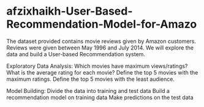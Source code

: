# afzixhaikh-User-Based-Recommendation-Model-for-Amazo
The dataset provided contains movie reviews given by Amazon customers. Reviews were given between May 1996 and July 2014. We will explore the data and build a User-based Recommendation system. 

Exploratory Data Analysis:
Which movies have maximum views/ratings?
What is the average rating for each movie? Define the top 5 movies with the maximum ratings.
Define the top 5 movies with the least audience.

Model Building:
Divide the data into training and test data
Build a recommendation model on training data
Make predictions on the test data
